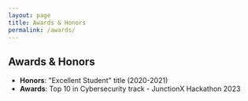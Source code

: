 ```yaml
---
layout: page
title: Awards & Honors
permalink: /awards/
---
```


## Awards & Honors

- **Honors**: "Excellent Student" title (2020-2021)
- **Awards**: Top 10 in Cybersecurity track - JunctionX Hackathon 2023
